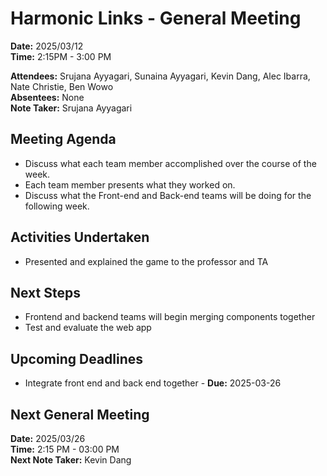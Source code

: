 # Harmonic Links - General Meeting

**Date:** 2025/03/12 \
**Time:** 2:15PM - 3:00 PM

**Attendees:** Srujana Ayyagari, Sunaina Ayyagari, Kevin Dang, Alec Ibarra, Nate Christie, Ben Wowo \
**Absentees:** None\
**Note Taker:** Srujana Ayyagari

## Meeting Agenda
- Discuss what each team member accomplished over the course of the week.
- Each team member presents what they worked on.
- Discuss what the Front-end and Back-end teams will be doing for the following week.

## Activities Undertaken
- Presented and explained the game to the professor and TA 

## Next Steps
- Frontend and backend teams will begin merging components together
- Test and evaluate the web app

## Upcoming Deadlines
- Integrate front end and back end together - **Due:** 2025-03-26

## Next General Meeting
**Date:** 2025/03/26 \
**Time:** 2:15 PM - 03:00 PM\
**Next Note Taker:** Kevin Dang
